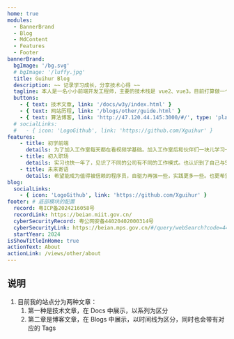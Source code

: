 ```yaml
---
home: true
modules:
  - BannerBrand
  - Blog
  - MdContent
  - Features
  - Footer
bannerBrand:
  bgImage: '/bg.svg'
  # bgImage: '/luffy.jpg'
  title: Guihur Blog
  description: ~~ 记录学习成长，分享技术心得 ~~
  tagline: 本人是一名小小前端开发工程师，主要的技术栈是 vue2、vue3。目前打算做一个 React 相关的项目学习这个框架，还有小程序、tora 等移动端的内容也在日程中。请多指教！
  buttons:
    - { text: 技术文章, link: '/docs/w3y/index.html' }
    - { text: 网站历程, link: '/blogs/other/guide.html' }
    - { text: 算法博客, link: 'http://47.120.44.145:3000/#/', type: 'plain' }
  # socialLinks:
  #   - { icon: 'LogoGithub', link: 'https://github.com/Xguihur' }
features:
    - title: 初学前端
      details: 为了加入工作室每天都在看视频学基础。加入工作室后和伙伴们一块儿学习一块儿做项目一块儿玩，度过了一段非常开心的大学时光。
    - title: 初入职场
      details: 实习也快一年了，见识了不同的公司有不同的工作模式。也认识到了自己与5-10年的程序员的差距，还有更多需要学习的地方，加油。
    - title: 未来寄语
      details: 希望能成为值得被信赖的程序员，自驱力再强一些，实践更多一些。也更希望能够真实地去感受自然，与家人朋友多聚聚，享受生活。
blog:
  socialLinks:
    - { icon: 'LogoGithub', link: 'https://github.com/Xguihur' }
footer: # 底部模块的配置
  record: 粤ICP备2024216058号
  recordLink: https://beian.miit.gov.cn/
  cyberSecurityRecord: 粤公网安备44020402000314号
  cyberSecurityLink: https://beian.mps.gov.cn/#/query/webSearch?code=44020402000314
  startYear: 2024
isShowTitleInHome: true
actionText: About
actionLink: /views/other/about
---
```


## 说明
1. 目前我的站点分为两种文章：
   1. 第一种是技术文章，在 Docs 中展示，以系列为区分
   2. 第二章是博客文章，在 Blogs 中展示，以时间线为区分，同时也会带有对应的 Tags

